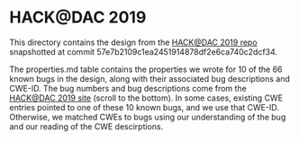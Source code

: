 # HACK@DAC 2019
This directory contains the design from the [HACK@DAC 2019 repo](https://github.com/HACK-EVENT/hackatdac19) snapshotted at commit 57e7b2109c1ea2451914878df2e6ca740c2dcf34.

The properties.md table contains the properties we wrote for 10 of the 66 known bugs in the design, along with their associated bug descriptions and CWE-ID. The bug numbers and bug descriptions come from the [HACK@DAC 2019 site](https://hackthesilicon.com/dac19-setup/) (scroll to the bottom). In some cases, existing CWE entries pointed to one of these 10 known bugs, and we use that CWE-ID. Otherwise, we matched CWEs to bugs using our understanding of the bug and our reading of the CWE descirptions. 
